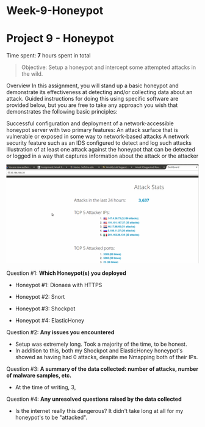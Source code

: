 # Week-9-Honeypot

# Project 9 - Honeypot

Time spent: **7** hours spent in total

> Objective: Setup a honeypot and intercept some attempted attacks in the wild.

Overview
In this assignment, you will stand up a basic honeypot and demonstrate its effectiveness at detecting and/or collecting data about an attack. Guided instructions for doing this using specific software are provided below, but you are free to take any approach you wish that demonstrates the following basic principles:

Successful configuration and deployment of a network-accessible honeypot server with two primary features:
An attack surface that is vulnerable or exposed in some way to network-based attacks
A network security feature such as an IDS configured to detect and log such attacks
Illustration of at least one attack against the honeypot that can be detected or logged in a way that captures information about the attack or the attacker


<img
src='https://github.com/RobPiccirillo/Week-9-Honeypot/blob/master/honeypotAttacks.gif'
title='Video Walkthrough' width='' alt='Video Walkthrough' />


Question #1: **Which Honeypot(s) you deployed**
  
  * Honeypot #1: Dionaea with HTTPS
  
  * Honeypot #2: Snort
  
  * Honeypot #3: Shockpot
  
  * Honeypot #4: ElasticHoney

Question #2: **Any issues you encountered**
  * Setup was extremely long. Took a majority of the time, to be honest. 
  * In addition to this, both my Shockpot and ElasticHoney honeypot's showed as having had 0 attacks, despite me Nmapping both of their      IPs.

Question #3: **A summary of the data collected: number of attacks, number of malware samples, etc.**
  * At the time of writing, 3,

Question #4: **Any unresolved questions raised by the data collected**
  * Is the internet really this dangerous? It didn't take long at all for my honeypot's to be "attacked".
